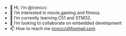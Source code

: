 - 👋 Hi, I’m @ironccc
- 👀 I’m interested in movie,gaming and fitness.
- 🌱 I’m currently learning C51 and STM32.
- 💞️ I’m looking to collaborate on embedded development
- 📫 How to reach me   ironccc@foxmail.com

<!---
ironccc/ironccc is a ✨ special ✨ repository because its `README.md` (this file) appears on your GitHub profile.
You can click the Preview link to take a look at your changes.
--->
